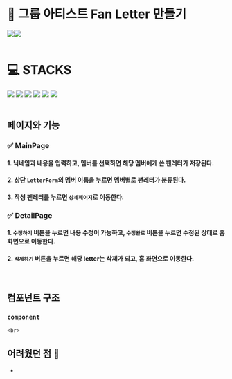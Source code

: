 <h1>💌 그룹 아티스트 Fan Letter 만들기</h1>

<div style="display:flex" ><img src="../react-fan-letter/src/assets/images/mainPage.png" />
<img src="../react-fan-letter/src/assets/images/detailPage.png"/></div>

<br>

<div><h1>💻 STACKS</h1></div>
<div><img src="https://img.shields.io/badge/react-61DAFB?style=for-the-badge&logo=react&logoColor=black"> <img src="https://img.shields.io/badge/javascript-F7DF1E?style=for-the-badge&logo=javascript&logoColor=black"> <img src="https://img.shields.io/badge/html5-E34F26?style=for-the-badge&logo=html5&logoColor=white"> <img src="https://img.shields.io/badge/css-1572B6?style=for-the-badge&logo=css3&logoColor=white"> <img src="https://img.shields.io/badge/styledcomponents-DB7093?style=for-the-badge&logo=styledcomponents&logoColor=white"> <img src="https://img.shields.io/badge/redux-764ABC?style=for-the-badge&logo=redux&logoColor=white"></div>

<br>

## **페이지와 기능**

### **✅ MainPage**

#### 1. 닉네임과 내용을 입력하고, 멤버를 선택하면 해당 멤버에게 쓴 팬레터가 저장된다.

#### 2. 상단 `LetterForm`의 멤버 이름을 누르면 멤버별로 팬레터가 분류된다.

#### 3. 작성 팬레터를 누르면 `상세페이지`로 이동한다.

### **✅ DetailPage**

#### 1. `수정하기` 버튼을 누르면 내용 수정이 가능하고, `수정완료` 버튼을 누르면 수정된 상태로 홈 화면으로 이동한다.

#### 2. `삭제하기` 버튼을 누르면 해당 letter는 삭제가 되고, 홈 화면으로 이동한다.

<br>

## **컴포넌트 구조**

### **`component`**

    <br>

## **어려웠던 점 🧐**

-
